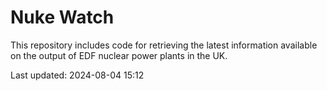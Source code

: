 # Nuke Watch

This repository includes code for retrieving the latest information available on the output of EDF nuclear power plants in the UK.

Last updated: 2024-08-04 15:12
